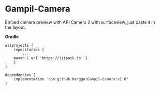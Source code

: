 # Gampil-Camera
Embed camera preview with API Camera 2 with surfaceview, just paste it in the layout.

**Gradle**
```
allprojects {
    repositories {
    	...
	maven { url 'https://jitpack.io' }
    }
}
```

```
dependencies {
    implementation 'com.github.hangga:Gampil-Camera:v1.0'
}


```
